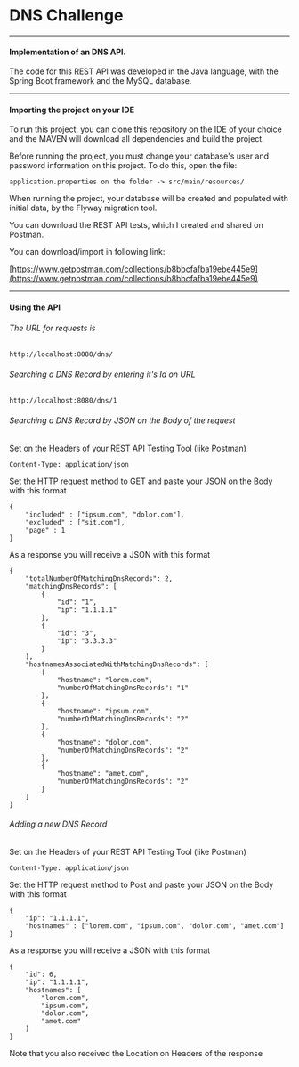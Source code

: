 # DNS Challenge

---
#### Implementation of an DNS API.

The code for this REST API was developed in the Java language, with the Spring Boot framework and the MySQL database.

---

#### Importing the project on your IDE

To run this project, you can clone this repository on the IDE of your choice and the MAVEN will download all dependencies and build the project.


Before running the project, you must change your database's user and password information on this project.
To do this, open the file:

	application.properties on the folder -> src/main/resources/
	

When running the project, your database will be created and populated with initial data, by the Flyway migration tool.


You can download the REST API tests, which I created and shared on Postman.

You can download/import in following link:

[https://www.getpostman.com/collections/b8bbcfafba19ebe445e9](https://www.getpostman.com/collections/b8bbcfafba19ebe445e9)

---

#### Using the API

###### The URL for requests is
	
	http://localhost:8080/dns/
	
	
###### Searching a DNS Record by entering it's Id on URL

	http://localhost:8080/dns/1
	
	
###### Searching a DNS Record by JSON on the Body of the request
	
Set on the Headers of your REST API Testing Tool (like Postman)

	Content-Type: application/json

Set the HTTP request method to GET and paste your JSON on the Body with this format

	{
		"included" : ["ipsum.com", "dolor.com"],
		"excluded" : ["sit.com"],
		"page" : 1
	}
	
As a response you will receive a JSON with this format

	{
		"totalNumberOfMatchingDnsRecords": 2,
		"matchingDnsRecords": [
			{
				"id": "1",
				"ip": "1.1.1.1"
			},
			{
				"id": "3",
				"ip": "3.3.3.3"
			}
		],
		"hostnamesAssociatedWithMatchingDnsRecords": [
			{
				"hostname": "lorem.com",
				"numberOfMatchingDnsRecords": "1"
			},
			{
				"hostname": "ipsum.com",
				"numberOfMatchingDnsRecords": "2"
			},
			{
				"hostname": "dolor.com",
				"numberOfMatchingDnsRecords": "2"
			},
			{
				"hostname": "amet.com",
				"numberOfMatchingDnsRecords": "2"
			}
		]
	}
	
	
###### Adding a new DNS Record 

Set on the Headers of your REST API Testing Tool (like Postman)

	Content-Type: application/json

Set the HTTP request method to Post and paste your JSON on the Body with this format

	{
		"ip": "1.1.1.1",
		"hostnames" : ["lorem.com", "ipsum.com", "dolor.com", "amet.com"]
	}
	
As a response you will receive a JSON with this format
	
	{
		"id": 6,
		"ip": "1.1.1.1",
		"hostnames": [
			"lorem.com",
			"ipsum.com",
			"dolor.com",
			"amet.com"
		]
	}
	
Note that you also received the Location on Headers of the response